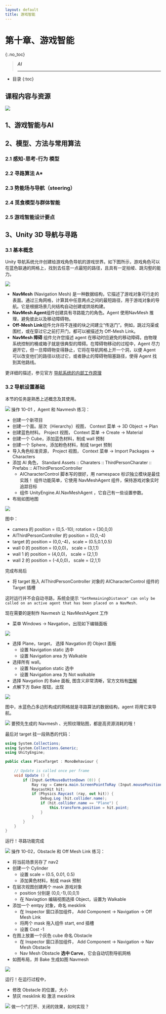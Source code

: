 ```yaml
---
layout: default
title: 游戏智能
---
```


# 第十章、游戏智能
{:.no_toc}

> **_AI_**  
>   
> --- 

* 目录
{:toc}

## 课程内容与资源

![](images/game-architecture-ai.png)


## 1、游戏智能与AI

## 2、模型、方法与常用算法

### 2.1 感知-思考-行为 模型

### 2.2 寻路算法 A\*

### 2.3 势能场与导航（steering）

### 2.4 觅食模型与群体智能

### 2.5 游戏智能设计要点

## 3、Unity 3D 导航与寻路

### 3.1 基本概念

Unity 导航系统允许创建给游戏角色导航的游戏世界。如下图所示，游戏角色可以在蓝色联通的网格上，找到去任意一点最短的路径，且具有一定拍坡、跳沟壑的能力。

![](https://docs.unity3d.com/uploads/Main/NavMeshOverview.svg)

* **NavMesh** (Navigation Mesh) 是一种数据结构，它描述了游戏对象可行走的表面。通过三角网格，计算其中任意两点之间的最短路径，用于游戏对象的导航。它是根据场景几何结构自动创建或烘焙构建。
* **NavMesh Agent**组件创建具有寻路能力的角色。Agent 使用NavMesh 推理，避免彼此以及移动障碍物。
* **Off-Mesh Link**组件允许将不连接的块之间建立“传送门”。例如，跳过沟渠或围栏，或在穿过它之前打开门，都可以被描述为 Off-Mesh Link。
* **NavMesh 障碍** 组件允许您描述 agent 在移动时应避免的移动障碍。由物理系统控制的桶或箱子就是很典型的障碍。在障碍物移动的过程中，Agent 尽力避开它，但一旦障碍物变得静止，它将在导航网格上开一个洞，以便 Agent 可以改变他们的路径以绕过它，或者静止的障碍物阻塞路径，使得 Agent 找到其他路线。

更详细的描述，参见官方 [导航系统的内部工作原理](https://docs.unity3d.com/Manual/nav-InnerWorkings.html)

### 3.2 导航设置基础

本节的任务是熟悉上述概念及其使用。

![](images/drf/movies.png) 操作 10-01 ，Agent 和 Navmesh 练习：

* 创建一个新项目
* 创建一个面。层次（Hierarchy）视图， Context 菜单 -\> 3D Object -\> Plan
* 创建蓝色材料。 Project 视图， Context 菜单  -\> Create -\> Material
* 创建一个 Cube，添加蓝色材料，制成 wall 预制
* 创建一个 Sphere，添加粉色材料，制成 target 预制
* 导入角色标准资源， Project 视图， Context 菜单  -\> Import Packages -\> Characters
* 添加 AI 角色， Standard Assets :: Charaters :: ThirdPersonCharater :: Prefabs :: AIThirdPersonController
    -  AICharacterControl 脚本写的很好，用 namespace 标识独立模块是最佳实践！ 组件功能简单，它使用 NavMeshAgent 组件，保持游戏对象实时追踪目标
    -  组件 UnityEngine.AI.NavMeshAgent ，它自己有一些设置参数。  
* 布局如图地图

![](images/ch10/nav-tui-01.png)

图中：

* camera 的 position = (0,5.-10); rotation = (30,0,0) 
* AIThirdPersonController 的 position = (0,0,-4) 
* target 的 position = (0,0,-4)，scale = (0.5,0.1,0.5)
* wall 0 的 position = (0,0,0)， scale = (3,1,1) 
* wall 1 的 position = (4,0,0)， scale = (2,1,1) 
* wall 2 的 position = (-4,0,0)， scale = (2,1,1) 

完成布局后

* 将 target 拖入 AIThirdPersonController 对象的  AICharacterControl 组件的 Target 插槽

这时运行并不会自动寻路，系统会提示 `"GetRemainingDistance" can only be called on an active agent that has been placed on a NavMesh.`
 
现在需要的是制作 Navmesh 让 NavMeshAgent 工作

* 菜单 Windows -\> Navgation，出现如下编辑面板

![](images/ch10/nav-tui-navgation-objects.png)

* 选择 Plane，target， 选择 Navgation 的 Object 面板
    - 设置 Navigation static 选中
    - 设置 Navigation area 为 Walkable
* 选择所有 wall。
    - 设置 Navigation static 选中
    - 设置 Navigation area 为 Not walkable
* 选择 Navgation 的 Bake 面板, 图含义非常清晰，官方文档有[图解](https://docs.unity3d.com/Manual/nav-BuildingNavMesh.html)
* 点解下方 Bake 按钮，出现

![](images/ch10/nav-tui-02.png)

图中，水蓝色凸多边形构成的网格就是寻路算法的数据结构，agent 将用它来导航。

![](images/drf/exclamation.png) 要预先生成的 Navmesh 、光照纹理贴图，都是高资源消耗的哦！

最后对 target 挂一段熟悉的代码：

```cs
using System.Collections;
using System.Collections.Generic;
using UnityEngine;

public class PlaceTarget : MonoBehaviour {
	
	// Update is called once per frame
	void Update () {
		if (Input.GetMouseButtonDown (0)) {    
			Ray ray = Camera.main.ScreenPointToRay (Input.mousePosition);  
			RaycastHit hit;  
			if (Physics.Raycast (ray, out hit)) {  
				Debug.Log (hit.collider.name);  
				if (hit.collider.name == "Plane") {
					this.transform.position = hit.point;
				}
			}
		}
	}
}
```

运行！寻路功能完成

![](images/drf/movies.png) 操作 10-02，Obstacle 和 Off Mesh Link 练习：

* 将当前场景另存了 nav2
* 创建一个 Cylinder
    - 设置 scale = (0.5, 0.01, 0.5)
    - 添加黄色材料，制成 mask 预制
* 在层次视图创建两个 mask 游戏对象
    - position 分别是 (0,0,-1),(0,0,1)
    - 在 Naviagtion 编辑视图选择 Object，设置为 Walkable
* 添加一个 emtpy 对象，命名 mesklink
    - 在 Inspector 窗口添加组件， Add Component -\> Navigation -\> Off Mesh Link
    - 将两个 mask 拖入组件 start, end 插槽
    - 设置 Cost -1
* 在图上放置一个灰色 cube 命名 Obstacle
    - 在 Inspector 窗口添加组件， Add Component -\> Navigation -\> Nav Mesh Obstacle
    - Nav Mesh Obstacle **选中 Carve**，它会自动切割导航网格
* 如图布局，并 Bake 生成如图 Navmesh

![](images/ch10/nav-tui-03.png)

运行！在运行过程中，

* 修改 Obstacle 的位置，大小
* 禁灰 mesklink 和 激活 mesklink

![](images/drf/ichat.png) 做一个门打开、关闭的效果，如何实现？









